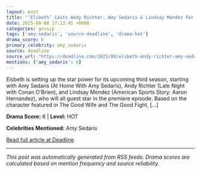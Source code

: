 ```yaml
---
layout: post
title: "‘Elsbeth’ Casts Andy Richter, Amy Sedaris & Lindsay Mendez For Season 3 Premiere""
date: 2025-08-08 17:13:45 +0000
categories: gossip
tags: ['amy-sedaris', 'source-deadline', 'drama-hot']
drama_score: 6
primary_celebrity: amy_sedaris
source: deadline
source_url: "https://deadline.com/2025/08/elsbeth-andy-richter-amy-sedaris-lindsay-mendez-season-3-1236482433/""
mentions: {'amy_sedaris': 6}
---
```


Elsbeth is setting up the star power for its upcoming third season, starting with Amy Sedaris (At Home With Amy Sedaris), Andy Richter (Late Night with Conan O’Brien), and Lindsay Mendez (American Sports Story: Aaron Hernandez), who will all guest star in the premiere episode. Based on the character featured in The Good Wife and The Good Fight, […]

**Drama Score:** 6 | **Level:** HOT

**Celebrities Mentioned:** Amy Sedaris

[Read full article at Deadline](https://deadline.com/2025/08/elsbeth-andy-richter-amy-sedaris-lindsay-mendez-season-3-1236482433/)

---
*This post was automatically generated from RSS feeds. Drama scores are calculated based on mention frequency and source reliability.*
